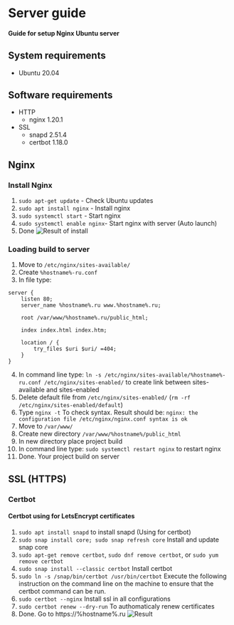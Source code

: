 # Server guide
#### Guide for setup Nginx Ubuntu server

## System requirements 

- Ubuntu 20.04

## Software requirements
- HTTP
	- nginx 1.20.1
- SSL
	- snapd 2.51.4
	- certbot 1.18.0

## Nginx
### Install Nginx

1. ``` sudo apt-get update ``` - Check Ubuntu updates
2. ``` sudo apt install nginx ``` - Install nginx
3. ``` sudo systemctl start ``` - Start nginx
4. ``` sudo systemctl enable nginx ```- Start nginx with server (Auto launch)
5. Done 
![Result of install](https://sun9-53.userapi.com/impg/rfxwM-tJAYnZ1Kbct26lhnVEFudIZRB6D8lk0g/GJnJHTGiIEw.jpg?size=2560x420&quality=96&sign=52afe6d74016ccca424e820f1599e943&type=album)

### Loading build to server

1. Move to ``` /etc/nginx/sites-available/ ```
2. Create ``` %hostname%-ru.conf ```
3. In file type: 
``` 
server {
	listen 80;
	server_name %hostname%.ru www.%hostname%.ru;

	root /var/www/%hostname%.ru/public_html;

	index index.html index.htm;

	location / {
		try_files $uri $uri/ =404;
	}
}
```
4. In command line type: ``` ln -s /etc/nginx/sites-available/%hostname%-ru.conf /etc/nginx/sites-enabled/ ``` to create link between sites-available and sites-enabled
5. Delete default file from  ``` /etc/nginx/sites-enabled/ ``` (``` rm -rf /etc/nginx/sites-enabled/default ```)
6. Type ``` nginx -t ``` To check syntax. Result should be: ``` nginx: the configuration file /etc/nginx/nginx.conf syntax is ok ```
7. Move to ``` /var/www/ ```
8. Create new directory ``` /var/www/%hostname%/public_html ```
9. In new directory place project build 
10. In command line type: ``` sudo systemctl restart nginx ``` to restart nginx
11. Done. Your project build on server

## SSL (HTTPS)

### Certbot
#### Certbot using for LetsEncrypt certificates

1. ``` sudo apt install snapd ``` to install snapd (Using for certbot)
2. ``` sudo snap install core; sudo snap refresh core ``` Install and update snap core
3. ``` sudo apt-get remove certbot ```, ``` sudo dnf remove certbot ```, or ``` sudo yum remove certbot ```
4. ``` sudo snap install --classic certbot ``` Install certbot
5. ``` sudo ln -s /snap/bin/certbot /usr/bin/certbot ``` Execute the following instruction on the command line on the machine to ensure that the certbot command can be run.
6. ``` sudo certbot --nginx ``` Install ssl in all configurations
7. ``` sudo certbot renew --dry-run ``` To authomaticaly renew certificates
8. Done. Go to https://%hostname%.ru
![Result](https://sun9-80.userapi.com/impg/FJyZ0rnNfZLO3EVofTbilBPzOalhHPm8p0CPqw/qyUg0GZ3v3Y.jpg?size=1166x332&quality=96&sign=b9f25a1a4812b7588b40e11640dffae5&type=album)

